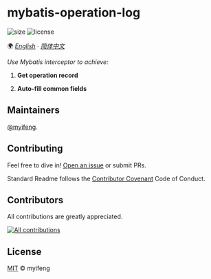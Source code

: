 # mybatis-operation-log

![size](https://img.shields.io/github/repo-size/myifeng/mybatis-operation-log)
![license](https://img.shields.io/github/license/myifeng/mybatis-operation-log)

🌍
*[English](README.md)  ∙ [简体中文](README.zh-CN.md)*

*Use Mybatis interceptor to achieve:*

1. **Get operation record**

2. **Auto-fill common fields**

## Maintainers

[@myifeng](https://github.com/myifeng).

## Contributing

Feel free to dive in! [Open an issue](https://github.com/myifeng/mybatis-operation-log/issues/new) or submit PRs.

Standard Readme follows the [Contributor Covenant](http://contributor-covenant.org/version/1/3/0/) Code of Conduct.

## Contributors

All contributions are greatly appreciated.

[![All contributions](https://contrib.rocks/image?repo=myifeng/mybatis-operation-log)](https://github.com/myifeng/mybatis-operation-log/graphs/contributors)

## License

[MIT](LICENSE) © myifeng

